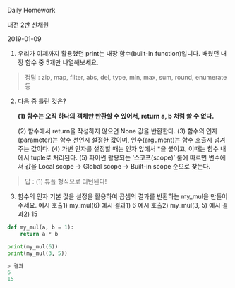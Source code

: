 Daily Homework

대전 2반 신채원

2019-01-09



1. 우리가 이제까지 활용했던 print는 내장 함수(built-in function)입니다.
    배웠던 내장 함수 중 5개만 나열해보세요.

  > 정답 : zip, map, filter, abs, del, type, min, max, sum, round, enumerate 등 



2. 다음 중 틀린 것은?



   **(1) 함수는 오직 하나의 객체만 반환할 수 있어서, return a, b 처럼 쓸 수 없다.**

   (2) 함수에서 return을 작성하지 않으면 None 값을 반환한다.
   (3) 함수의 인자(parameter)는 함수 선언시 설정한 값이며, 인수(argument)는 함수 호출시 넘겨주는 값이다.
   (4) 가변 인자를 설정할 때는 인자 앞에서 *을 붙이고, 이때는 함수 내에서 tuple로 처리된다.
   (5) 파이썬 활용되는 ‘스코프(scope)’ 룰에 따르면 변수에서 값을 Local scope ->
   Global scope -> Built-in scope 순으로 찾는다.

> 답 : (1) 튜플 형식으로 리턴된다!





3. 함수의 인자 기본 값을 설정을 활용하여 곱셈의 결과를 반환하는 my_mul을 만들어주세요.
   예시 호출1) my_mul(6)
   예시 결과1) 6
   예시 호출2) my_mul(3, 5)
   예시 결과2) 15

```python
def my_mul(a, b = 1):
    return a * b

print(my_mul(6))
print(my_mul(3, 5))

> 결과
6
15
```






